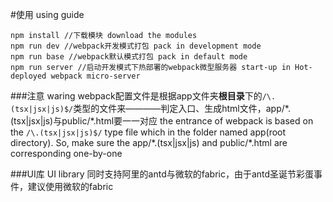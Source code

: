 #使用 using guide

```
npm install //下载模块 download the modules
npm run dev //webpack开发模式打包 pack in development mode
npm run base //webpack默认模式打包 pack in default mode
npm run server //启动开发模式下热部署的webpack微型服务器 start-up in Hot-deployed webpack micro-server
```

###注意 waring
webpack配置文件是根据app文件夹**根目录**下的```/\.(tsx|jsx|js)$/```类型的文件来————判定入口、生成html文件，app/\*.(tsx|jsx|js)与public/\*.html要一一对应
the entrance of webpack is based on the ```/\.(tsx|jsx|js)$/``` type file which in the folder named app(root directory). So, make sure the app/\*.(tsx|jsx|js) and public/\*.html are corresponding one-by-one

###UI库 UI library
同时支持阿里的antd与微软的fabric，由于antd圣诞节彩蛋事件，建议使用微软的fabric